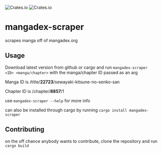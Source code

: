 ![Crates.io](https://img.shields.io/crates/v/mangadex-scraper.svg) ![Crates.io](https://img.shields.io/crates/l/mangadex-scraper.svg)
# mangadex-scraper
scrapes manga off of mangadex.org

## Usage
Download latest version from github or cargo and run `mangadex-scraper <ID> <manga/chapter>` with the manga/chapter ID passed as an arg

Manga ID is /title/__22723__/sewayaki-kitsune-no-senko-san

Chapter ID is /chapter/__8857__/1

use `mangadex-scraper --help` for more info

can also be installed through cargo by running `cargo install mangadex-scraper` 

## Contributing
on the off chance anybody wants to contribute, clone the repository and run `cargo build`
